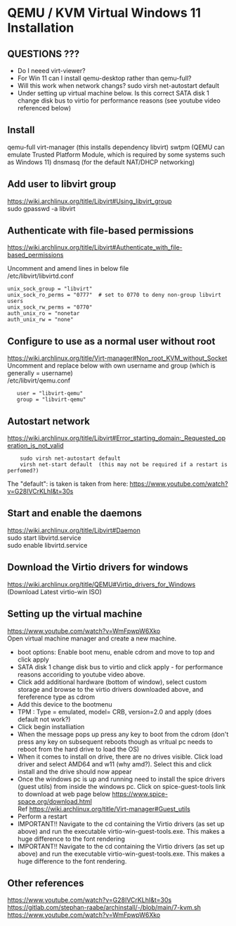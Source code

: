 # QEMU / KVM Virtual Windows 11 Installation


## QUESTIONS ???
 - Do I neeed virt-viewer?
 - For Win 11 can I install qemu-desktop rather than qemu-full?
 - Will this work when network changs? sudo virsh net-autostart default
 - Under setting up virtual machine below.  Is this correct  SATA disk 1 change disk bus to virtio for performance reasons (see youtube video referenced below)

## Install

qemu-full
virt-manager  (this installs dependency libvirt)
swtpm (QEMU can emulate Trusted Platform Module, which is required by some systems such as Windows 11) 
dnsmasq (for the default NAT/DHCP networking)


## Add user to libvirt group
https://wiki.archlinux.org/title/Libvirt#Using_libvirt_group <br>
sudo gpasswd -a <username> libvirt

## Authenticate with file-based permissions
https://wiki.archlinux.org/title/Libvirt#Authenticate_with_file-based_permissions <br>

Uncomment and amend lines in below file <br>
 /etc/libvirt/libvirtd.conf

```
unix_sock_group = "libvirt"
unix_sock_ro_perms = "0777"  # set to 0770 to deny non-group libvirt users
unix_sock_rw_perms = "0770"
auth_unix_ro = "nonetar
auth_unix_rw = "none"
```

## Configure to use as a normal user without root
 https://wiki.archlinux.org/title/Virt-manager#Non_root_KVM_without_Socket <br>
 Uncomment and replace below with own username and group (which is generally = username) <br>
 /etc/libvirt/qemu.conf <br>
 ``` 
    user = "libvirt-qemu"
    group = "libvirt-qemu"
 ```


## Autostart network
https://wiki.archlinux.org/title/Libvirt#Error_starting_domain:_Requested_operation_is_not_valid <br>
```
    sudo virsh net-autostart default
    virsh net-start default  (this may not be required if a restart is perfomed?)
``` 
The "default": is taken is taken from here: https://www.youtube.com/watch?v=G28IVCrKLhI&t=30s 

## Start and enable the daemons
https://wiki.archlinux.org/title/Libvirt#Daemon <br>
sudo start libvirtd.service <br>
sudo enable libvirtd.service

## Download the Virtio drivers for windows
https://wiki.archlinux.org/title/QEMU#Virtio_drivers_for_Windows <br>
(Download Latest virtio-win ISO)


## Setting up the virtual machine
https://www.youtube.com/watch?v=WmFpwpW6Xko
<br>
Open virtual machine manager and create a new machine.
 - boot options: Enable boot menu, enable cdrom and move to top and click apply
 - SATA disk 1 change disk bus to virtio and click apply -  for performance reasons accoriding to youtube video above.
 - Click add additional hardware (bottom of window), select custom storage and browse to the virtio drivers downloaded above, and fereference type as cdrom
 - Add this device to the bootmenu
 - TPM : Type = emulated, model= CRB, version=2.0 and apply  (does default not work?)
 - Click begin installiation
 - When the message pops up press any key to boot from the cdrom (don't press any key on subsequent reboots though as vritual pc needs to reboot from the hard drive to load the OS)
 - When it comes to install on drive, there are no drives visible.  Click load driver and select AMD64 and w11 (why amd?).  Select this and click install and the drive should now appear
 - Once the windows pc is up and running need to install the spice drivers (guest utils) from inside the windows pc. Click on spice-guest-tools link to download at web page below  https://www.spice-space.org/download.html  <br> Ref  https://wiki.archlinux.org/title/Virt-manager#Guest_utils  
 - Perform a restart
 - IMPORTANT!!  Navigate to the cd containing the Virtio drivers (as set up above) and run the executable virtio-win-guest-tools.exe.  This makes a huge difference to the font rendering
 - IMPORTANT!!  Navigate to the cd containing the Virtio drivers (as set up above) and run the executable virtio-win-guest-tools.exe.  This makes a huge difference to the font rendering.

## Other references
https://www.youtube.com/watch?v=G28IVCrKLhI&t=30s 
<br>
https://gitlab.com/stephan-raabe/archinstall/-/blob/main/7-kvm.sh
<br>
https://www.youtube.com/watch?v=WmFpwpW6Xko
